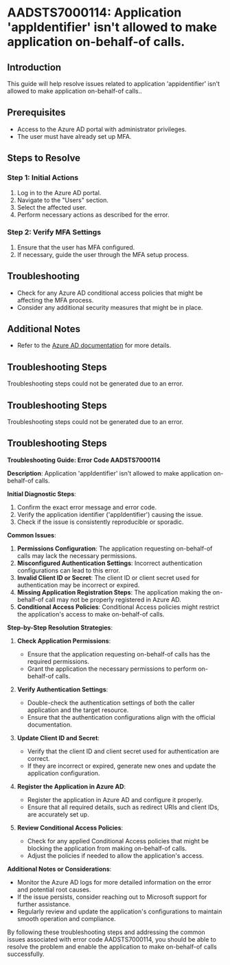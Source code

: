 # AADSTS7000114: Application 'appIdentifier' isn't allowed to make application on-behalf-of calls.

## Introduction
This guide will help resolve issues related to application 'appidentifier' isn't allowed to make application on-behalf-of calls..

## Prerequisites
- Access to the Azure AD portal with administrator privileges.
- The user must have already set up MFA.

## Steps to Resolve

### Step 1: Initial Actions
1. Log in to the Azure AD portal.
2. Navigate to the "Users" section.
3. Select the affected user.
4. Perform necessary actions as described for the error.

### Step 2: Verify MFA Settings
1. Ensure that the user has MFA configured.
2. If necessary, guide the user through the MFA setup process.

## Troubleshooting
- Check for any Azure AD conditional access policies that might be affecting the MFA process.
- Consider any additional security measures that might be in place.

## Additional Notes
- Refer to the [Azure AD documentation](https://learn.microsoft.com/en-us/azure/active-directory/) for more details.


## Troubleshooting Steps
Troubleshooting steps could not be generated due to an error.

## Troubleshooting Steps
Troubleshooting steps could not be generated due to an error.

## Troubleshooting Steps
**Troubleshooting Guide: Error Code AADSTS7000114**

**Description**: Application 'appIdentifier' isn't allowed to make application on-behalf-of calls.

**Initial Diagnostic Steps**:
1. Confirm the exact error message and error code.
2. Verify the application identifier ('appIdentifier') causing the issue.
3. Check if the issue is consistently reproducible or sporadic.

**Common Issues**:
1. **Permissions Configuration**: The application requesting on-behalf-of calls may lack the necessary permissions.
2. **Misconfigured Authentication Settings**: Incorrect authentication configurations can lead to this error.
3. **Invalid Client ID or Secret**: The client ID or client secret used for authentication may be incorrect or expired.
4. **Missing Application Registration Steps**: The application making the on-behalf-of call may not be properly registered in Azure AD.
5. **Conditional Access Policies**: Conditional Access policies might restrict the application's access to make on-behalf-of calls.

**Step-by-Step Resolution Strategies**:
1. **Check Application Permissions**:
   - Ensure that the application requesting on-behalf-of calls has the required permissions.
   - Grant the application the necessary permissions to perform on-behalf-of calls.

2. **Verify Authentication Settings**:
   - Double-check the authentication settings of both the caller application and the target resource.
   - Ensure that the authentication configurations align with the official documentation.

3. **Update Client ID and Secret**:
   - Verify that the client ID and client secret used for authentication are correct.
   - If they are incorrect or expired, generate new ones and update the application configuration.

4. **Register the Application in Azure AD**:
   - Register the application in Azure AD and configure it properly.
   - Ensure that all required details, such as redirect URIs and client IDs, are accurately set up.

5. **Review Conditional Access Policies**:
   - Check for any applied Conditional Access policies that might be blocking the application from making on-behalf-of calls.
   - Adjust the policies if needed to allow the application's access.

**Additional Notes or Considerations**:
- Monitor the Azure AD logs for more detailed information on the error and potential root causes.
- If the issue persists, consider reaching out to Microsoft support for further assistance.
- Regularly review and update the application's configurations to maintain smooth operation and compliance.

By following these troubleshooting steps and addressing the common issues associated with error code AADSTS7000114, you should be able to resolve the problem and enable the application to make on-behalf-of calls successfully.